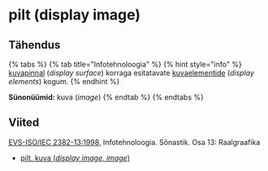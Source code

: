# pilt \(display image\)

## Tähendus

{% tabs %}
{% tab title="Infotehnoloogia" %}
{% hint style="info" %}
 [kuvapinnal](kuvapind-display-surface.md) \(_display surface_\) korraga esitatavate [kuvaelementide](kuvaelement-display-element.md) \(_display elements_\) kogum.
{% endhint %}

**Sünonüümid:** kuva \(_image_\)
{% endtab %}
{% endtabs %}

## Viited

[EVS-ISO/IEC 2382-13:1998](https://www.evs.ee/et/evs-iso-iec-2382-13-1998), Infotehnoloogia. Sõnastik. Osa 13: Raalgraafika

* [pilt, kuva \(_display image, image_\)](http://www.eki.ee/dict/its/index.cgi?Q=D271FA2D-6C03-1014-88DC-FC5F0DBED45A&F=GUID&C01=1&C02=0&C10=1)

